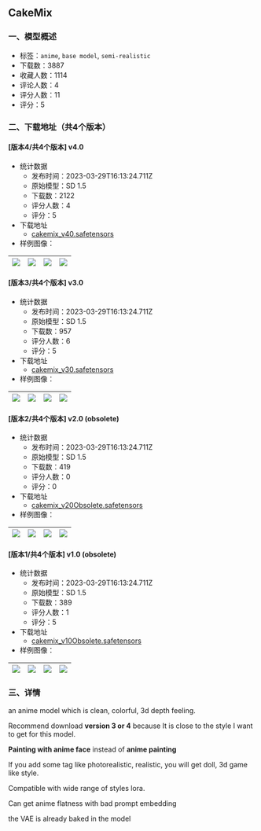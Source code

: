 ## CakeMix
### 一、模型概述

- 标签：`anime`, `base model`, `semi-realistic`
- 下载数：3887
- 收藏人数：1114
- 评论人数：4
- 评分人数：11
- 评分：5

### 二、下载地址（共4个版本）

#### [版本4/共4个版本] v4.0

- 统计数据
  - 发布时间：2023-03-29T16:13:24.711Z
  - 原始模型：SD 1.5
  - 下载数：2122
  - 评分人数：4
  - 评分：5
- 下载地址
  - [cakemix_v40.safetensors](https://civitai.com/api/download/models/29708)
- 样例图像：

| <img src="https://image.civitai.com/xG1nkqKTMzGDvpLrqFT7WA/b2a6cad4-5d26-46ee-90ec-d16db7963600/width=450/336267.jpeg" /> | <img src="https://image.civitai.com/xG1nkqKTMzGDvpLrqFT7WA/43a7b8cd-ed82-4ed1-aff4-92cf92436800/width=450/336266.jpeg" /> | <img src="https://image.civitai.com/xG1nkqKTMzGDvpLrqFT7WA/afe7433f-cd32-4538-72fd-964df8317c00/width=450/342379.jpeg" /> | <img src="https://image.civitai.com/xG1nkqKTMzGDvpLrqFT7WA/675a700b-0e76-4e3f-893c-b41601e50600/width=450/336264.jpeg" /> |
| ---- | ---- | ---- | ---- |

#### [版本3/共4个版本] v3.0

- 统计数据
  - 发布时间：2023-03-29T16:13:24.711Z
  - 原始模型：SD 1.5
  - 下载数：957
  - 评分人数：6
  - 评分：5
- 下载地址
  - [cakemix_v30.safetensors](https://civitai.com/api/download/models/24757)
- 样例图像：

| <img src="https://image.civitai.com/xG1nkqKTMzGDvpLrqFT7WA/9817b7bc-a82d-4af6-9894-a68708358500/width=450/270219.jpeg" /> | <img src="https://image.civitai.com/xG1nkqKTMzGDvpLrqFT7WA/4ae3a91c-e05d-4105-4670-e5b809d39900/width=450/270218.jpeg" /> | <img src="https://image.civitai.com/xG1nkqKTMzGDvpLrqFT7WA/4983605d-68f5-498b-35f4-8d4f7c5fa400/width=450/270217.jpeg" /> | <img src="https://image.civitai.com/xG1nkqKTMzGDvpLrqFT7WA/3c6350d4-cce9-46ab-e413-5682d12a5d00/width=450/270216.jpeg" /> |
| ---- | ---- | ---- | ---- |

#### [版本2/共4个版本] v2.0 (obsolete)

- 统计数据
  - 发布时间：2023-03-29T16:13:24.711Z
  - 原始模型：SD 1.5
  - 下载数：419
  - 评分人数：0
  - 评分：0
- 下载地址
  - [cakemix_v20Obsolete.safetensors](https://civitai.com/api/download/models/18725)
- 样例图像：

| <img src="https://image.civitai.com/xG1nkqKTMzGDvpLrqFT7WA/90131c34-489d-4384-8921-43cd4e875f00/width=450/194408.jpeg" /> | <img src="https://image.civitai.com/xG1nkqKTMzGDvpLrqFT7WA/f1d60581-5e8f-40fc-aa74-915bbdbf7a00/width=450/194407.jpeg" /> | <img src="https://image.civitai.com/xG1nkqKTMzGDvpLrqFT7WA/0e523fca-adf0-424b-ab45-726c73b08800/width=450/194406.jpeg" /> | <img src="https://image.civitai.com/xG1nkqKTMzGDvpLrqFT7WA/9522a6cd-3ff5-4911-e402-1712949b3300/width=450/194405.jpeg" /> |
| ---- | ---- | ---- | ---- |

#### [版本1/共4个版本] v1.0 (obsolete)

- 统计数据
  - 发布时间：2023-03-29T16:13:24.711Z
  - 原始模型：SD 1.5
  - 下载数：389
  - 评分人数：1
  - 评分：5
- 下载地址
  - [cakemix_v10Obsolete.safetensors](https://civitai.com/api/download/models/18129)
- 样例图像：

| <img src="https://image.civitai.com/xG1nkqKTMzGDvpLrqFT7WA/974a9c57-d983-4d5b-848d-eab17e822600/width=450/186232.jpeg" /> | <img src="https://image.civitai.com/xG1nkqKTMzGDvpLrqFT7WA/02c50674-6b53-4fcd-4278-8325359e7500/width=450/186251.jpeg" /> | <img src="https://image.civitai.com/xG1nkqKTMzGDvpLrqFT7WA/3d83d10f-bcd0-4c15-63db-4d1f4bcf2b00/width=450/186250.jpeg" /> | <img src="https://image.civitai.com/xG1nkqKTMzGDvpLrqFT7WA/1e9117cd-8ffa-43dd-10de-a55dacbd2b00/width=450/186249.jpeg" /> |
| ---- | ---- | ---- | ---- |


### 三、详情
<p>an anime model which is clean, colorful, 3d depth feeling.</p><p>Recommend download <strong>version 3 or 4</strong> because It is close to the style I want to get for this model.</p><p><strong>Painting with anime face</strong> instead of <strong>anime painting</strong></p><p>If you add some tag like photorealistic, realistic, you will get doll, 3d game like style.</p><p>Compatible with wide range of styles lora.</p><p>Can get anime flatness with bad prompt embedding</p><p>the VAE is already baked in the model</p>